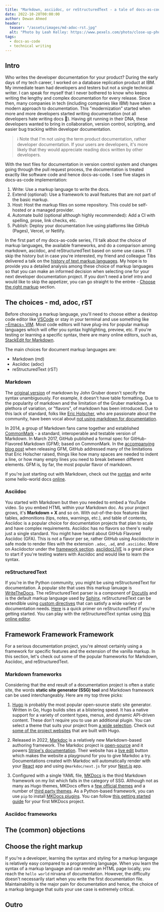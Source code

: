 ```yaml
---
title: "Markdown, asciidoc, or reStructuredText - a tale of docs-as-code"
date: 2022-10-28T00:00:00
author: Dewan Ahmed
header:
  teaser: "/assets/images/md-adoc-rst.jpg"
  alt: "Photo by Leah Kelley: https://www.pexels.com/photo/close-up-photo-of-gray-typewriter-952594/"
tags:
  - docs-as-code
  - technical writing
---
```


## Intro

Who writes the developer documentation for your product? During the early days of my tech career, I worked on a database replication product at IBM. My immediate team had developers and testers but not a single technical writer. I can speak for myself that I never bothered to know who keeps writing the lengthy and complex documentation for every release. Since then, many companies in tech (including companies like IBM) have taken a modern approach to documentation. This "modernization" started when more and more developers started writing documentation (not all developers hate writing docs 🤭). Having git running in their DNA, these developers wanted to bring in collaboration, version control, scripting, and easier bug tracking within developer documentation.

> :information_source: Note that I'm not using the term product documentation, rather developer documentation. If your users are developers, it's more likely that they would appreciate reading docs written by other developers. 

With the text files for documentation in version control system and changes going through the pull request process, the documentation is treated exactly like software code and hence docs-as-code. I see five stages in docs-as-code implementation:

1. Write: Use a markup language to write the docs.
2. Extend (optional): Use a framework to avail features that are not part of the basic markup.
3. Host: Host the markup files on some repository. This could be self-hosted or a managed provider.
4. Automate build (optional although highly recommended): Add a CI with spelling, prose, link checks, etc.
5. Publish: Deploy your documentation live using platforms like GitHub (Pages), Vercel, or Netlify. 

In the first part of my docs-as-code series, I'll talk about the choice of markup languages, the available frameworks, and do a comparison among markdown, asciidoc, and reStructuredText based on some use cases. I'll skip the history but in case you're interested, my friend and colleague Tibs delivered a talk on the [history of text markup languages](https://www.youtube.com/watch?v=P-7hwjocEpM). My hope is to provide you a detailed analysis among these choice of markup languages so that you can make an informed decision when selecting one for your next developer documentation project. If you don't need a brief intro and would like to skip the appetizer, you can go straight to the entrée - [Choose the right markup](#choose-the-right-markup) section. 

## The choices - md, adoc, rST

Before choosing a markup language, you'll need to choose either a desktop code editor like [VSCode](https://code.visualstudio.com/) or stay in your terminal and use something like [~Emacs~ VIM](https://www.vim.org/). Most code editors will have plug-ins for popular markup languages which will offer you syntax highlighting, preview, etc. If you're testing or learning a specific syntax, there are many online editors, such as, [StackEdit for Markdown](https://stackedit.io/). 

The main choices for document markup languages are:

- Markdown (md)
- Asciidoc (adoc)
- reStructuredText (rST)

### Markdown

The [original version](https://daringfireball.net/projects/markdown/) of markdown by John Gruber doesn't specify the syntax unambiguously. For example, it doesn't have table formatting. Due to the popularity of markdown and the limitation of the Gruber markdown, a plethora of variation, or "flavors", of markdown has been introduced. Due to this lack of standard, folks like [Eric Holscher](https://twitter.com/ericholscher), who are passionate about the community, have been vocal about [not using markdown for documentation](https://ericholscher.com/blog/2016/mar/15/dont-use-markdown-for-technical-docs/). 

In 2014, a group of Markdown fans came together and established [CommonMark](https://commonmark.org/) - a standard, interoperable and testable version of Markdown. In March 2017, GitHub published a formal spec for GitHub-Flavored Markdown (GFM); based on CommonMark. In the [accompanying blog post](https://github.blog/2017-03-14-a-formal-spec-for-github-markdown/) when releasing GFM, GitHub addressed many of the limitations that Eric Holscher raised, things like how many spaces are needed to indent a line, or how many empty lines you need to break between different elements. GFM is, by far, the most popular flavor of markdown.

If you're just starting out with Markdown, check out the [syntax](https://www.markdownguide.org/basic-syntax/) and write some hello-world docs [online](https://markdownlivepreview.com/).

### Asciidoc

You started with Markdown but then you needed to embed a YouTube video. So you embed HTML within your Markdown doc. As your project grows, it's **Markdown + X** and so on. With out-of-the-box features like tables, admonitions (tips, notes, warnings, etc.), and table of contents, Asciidoc is a popular choice for documentation projects that plan to scale and have complex requirements. Asciidoc has no flavors so there's really just a single standard. You might have heard about GitHub Flavored Asciidoc (GFA). This is not a flavor per se, rather GitHub using Asciidoctor in safe mode to render files with the extension `.adoc`, `.ad`, and `.asciidoc`. More on Asciidoctor under the [framework section](#framework-framework-framework). [asciidocLIVE](https://asciidoclive.com/) is a great place to start if you're testing waters with Asciidoc and would like to learn the syntax.

### reStructuredText

If you're in the Python community, you might be using reStructuredText for documentation. A popular site that uses this markup lanuage is [WriteTheDocs](https://www.writethedocs.org/). The reStructuredText parser is a component of [Docutils](https://docutils.sourceforge.io/index.html) and  is the default markup language used by [Sphinx](https://www.sphinx-doc.org/en/master/index.html).  reStructuredText can be extendible using [custom directives](http://docutils.sourceforge.net/docs/ref/rst/directives.html) that can satisfy a wide variety of documentation needs. [Here](https://www.sphinx-doc.org/en/master/usage/restructuredtext/basics.html) is a quick primer on reStructuredText if you're getting started. You can play with the reStructuredText syntax using [this online editor](https://livesphinx.herokuapp.com/).  

## Framework Framework Framework

For a serious documentation project, you're almost certainly using a framework for specific features and the extension of the vanilla markup. In this section, let's check out some of the popular frameworks for Markdown, Asciidoc, and reStructuredText.

### Markdown frameworks

Considering that the end result of a documentation project is often a static site, the words **static site generator (SSG) tool** and Markdown framework can be used interchangeably. Here are my top three picks:

1. [Hugo](https://gohugo.io/) is probably the most popular open-source static site generator. Written in Go, Hugo builds sites at a blistering speed. It has a native support for a variety of content types, menus, and dynamic API-driven content. These don't require you to use an additional plugin. You can select a theme that suits your project from [a wide selection](https://gohugo.io/showcase/). Check out [some of the project websites](https://gohugo.io/showcase) that are built with Hugo.

2. Released in 2022, [Markdoc](https://markdoc.dev/) is a relatively new Markdown-based authoring framework. The Markdoc project is [open-source](https://github.com/markdoc/markdoc) and it powers [Stripe's documentation](https://stripe.com/docs). Their website has a [live edit](https://markdoc.dev/) button which makes the website a playground for you to give Markdoc a try. Documentations created with Markdoc will automatically render with your [React](https://markdoc.dev/docs/examples/react) app and using `@markdoc/next.js` for your [Next.js](https://markdoc.dev/docs/nextjs) app.  

3. Configured with a single YAML file, [MKDocs](https://www.mkdocs.org/) is the third Markdown framework on my list which falls in the category of SSG. Although not as many as Hugo themes, MKDocs offers a [few official themes](https://www.mkdocs.org/user-guide/choosing-your-theme/) and a number of [third party themes](https://github.com/mkdocs/mkdocs/wiki/MkDocs-Themes). As a Python-based framework, you can use `pip` to install [MKDocs plugins](https://www.mkdocs.org/dev-guide/plugins/). You can follow [this getting started guide](https://www.mkdocs.org/getting-started/) for your first MKDocs project.

### Asciidoc frameworks



## The (common) objections

## Choose the right markup

If you're a developer, learning the syntax and styling for a markup language is relatively easy compared to a programming language. When you learn the syntax of a markup language and can render an HTML page locally, you reach the `hello world` nirvana of documentation. However, the difficulty doesn't necessarily start when you write the first documentation file. Maintainability is the major pain for documentation and hence, the choice of a markup language that suits your use case is extremely critical.

## Outro
